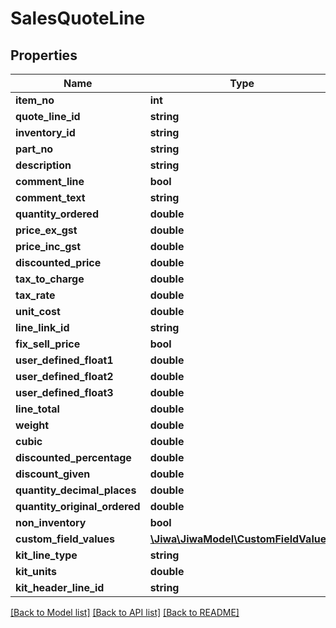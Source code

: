 # SalesQuoteLine

## Properties
Name | Type | Description | Notes
------------ | ------------- | ------------- | -------------
**item_no** | **int** |  | [optional] 
**quote_line_id** | **string** |  | [optional] 
**inventory_id** | **string** |  | [optional] 
**part_no** | **string** |  | [optional] 
**description** | **string** |  | [optional] 
**comment_line** | **bool** |  | [optional] 
**comment_text** | **string** |  | [optional] 
**quantity_ordered** | **double** |  | [optional] 
**price_ex_gst** | **double** |  | [optional] 
**price_inc_gst** | **double** |  | [optional] 
**discounted_price** | **double** |  | [optional] 
**tax_to_charge** | **double** |  | [optional] 
**tax_rate** | **double** |  | [optional] 
**unit_cost** | **double** |  | [optional] 
**line_link_id** | **string** |  | [optional] 
**fix_sell_price** | **bool** |  | [optional] 
**user_defined_float1** | **double** |  | [optional] 
**user_defined_float2** | **double** |  | [optional] 
**user_defined_float3** | **double** |  | [optional] 
**line_total** | **double** |  | [optional] 
**weight** | **double** |  | [optional] 
**cubic** | **double** |  | [optional] 
**discounted_percentage** | **double** |  | [optional] 
**discount_given** | **double** |  | [optional] 
**quantity_decimal_places** | **double** |  | [optional] 
**quantity_original_ordered** | **double** |  | [optional] 
**non_inventory** | **bool** |  | [optional] 
**custom_field_values** | [**\Jiwa\JiwaModel\CustomFieldValue[]**](CustomFieldValue.md) |  | [optional] 
**kit_line_type** | **string** |  | [optional] 
**kit_units** | **double** |  | [optional] 
**kit_header_line_id** | **string** |  | [optional] 

[[Back to Model list]](../README.md#documentation-for-models) [[Back to API list]](../README.md#documentation-for-api-endpoints) [[Back to README]](../README.md)


